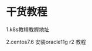 
# 干货教程

1.k8s教程[教程地址](https://freesopen.github.io/k8s-debian/k8s教程/基于debiank8s和docker安装教程)

2.centos7.6 安装oracle11g r2 教程